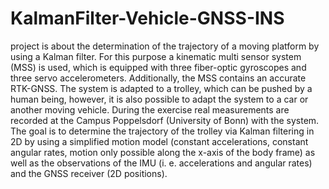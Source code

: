 # KalmanFilter-Vehicle-GNSS-INS
project is about the determination of the trajectory of a moving platform by using a Kalman filter. For this purpose a kinematic multi sensor system (MSS) is used, which is equipped with three fiber-optic gyroscopes and three servo accelerometers. Additionally, the MSS contains an accurate RTK-GNSS. The system is adapted to a trolley, which can be pushed by a human being, however, it is also possible to adapt the system to a car or another moving vehicle. During the exercise real measurements are recorded at the Campus Poppelsdorf (University of Bonn) with the system. The goal is to determine the trajectory of the trolley via Kalman filtering in 2D by using a simplified motion model (constant accelerations, constant angular rates, motion only possible along the x-axis of the body frame) as well as the observations of the IMU (i. e. accelerations and angular rates) and the GNSS receiver (2D positions).
